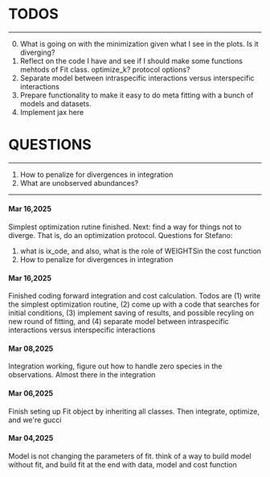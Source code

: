 # TODOS
--------------------------------------------------------------------
0. What is going on with the minimization given what I see in the plots. Is it diverging? 
1. Reflect on the code I have and see if I should make some functions mehtods of Fit class. optimize_k? protocol options? 
2. Separate model between intraspecific interactions versus interspecific interactions
3. Prepare functionality to make it easy to do meta fitting with a bunch of models and datasets.
4. Implement jax here

# QUESTIONS
---------------------------------------------------------------------
1. How to penalize for divergences in integration
2. What are unobserved abundances?

--------------------------------------------------------------------
#### Mar 16,2025

Simplest optimization rutine finished. Next: find a way for things not to diverge. That is, do an optimization protocol.
Questions for Stefano: 
1. what is ix_ode, and also, what is the role of WEIGHTSin the cost function
2. How to penalize for divergences in integration

#### Mar 16,2025

Finished coding forward integration and cost calculation. 
Todos are (1) write the simplest optimization routine, (2) come up with a code that searches for initial conditions, (3) implement saving of results, and possible recyling on new round of fitting, and (4) separate model between intraspecific interactions versus interspecific interactions

#### Mar 08,2025

Integration working, figure out how to handle zero species in the observations. Almost there in the integration

#### Mar 06,2025

Finish seting up Fit object by inheriting all classes. Then integrate, optimize, and we're gucci

#### Mar 04,2025

Model is not changing the parameters of fit. think of a way to build model without fit, and build fit at the end with data, model and cost function

